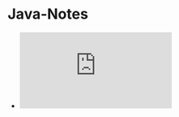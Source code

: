 Java-Notes
==========

* ![实现自己的数据库连接池](https://github.com/Deep2018530/Java-Notes/blob/master/pool.md)
